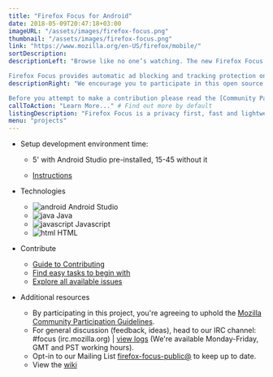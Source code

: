 ```yaml
---
title: "Firefox Focus for Android"
date: 2018-05-09T20:47:18+03:00
imageURL: "/assets/images/firefox-focus.png"
thumbnail: "/assets/images/firefox-focus.png"
link: "https://www.mozilla.org/en-US/firefox/mobile/"
sortDescription: 
descriptionLeft: "Browse like no one’s watching. The new Firefox Focus automatically blocks a wide range of online trackers — from the moment you launch it to the second you leave it. Easily erase your history, passwords and cookies, so you won’t get followed by things like unwanted ads.

Firefox Focus provides automatic ad blocking and tracking protection on an easy-to-use private browser."
descriptionRight: "We encourage you to participate in this open source project. We love Pull Requests, Bug Reports, ideas, (security) code reviews or any other kind of positive contribution.

Before you attempt to make a contribution please read the [Community Participation Guidelines](https://www.mozilla.org/en-US/about/governance/policies/participation/)."
callToAction: "Learn More..." # Find out more by default
listingDescription: "Firefox Focus is a privacy first, fast and lightweight browser for Android and iOS.." # The description of the project for the project listing, if no description is provided the content of the sortDescription will be used
menu: "projects"
---
```


- Setup development environment time:

  - 5' with Android Studio pre-installed, 15-45 without it

  - [Instructions](https://github.com/mozilla-mobile/focus-android#build-instructions)

- Technologies

  - ![android](/assets/images/android-studio.png) Android Studio
  - ![java](/assets/images/java.png) Java
  - ![javascript](/assets/images/js.jpg) Javascript
  - ![html](/assets/images/html.png) HTML



- Contribute

  - [Guide to Contributing](https://github.com/mozilla-mobile/focus-android/wiki/Contributing)
  - [Find easy tasks to begin with](https://github.com/mozilla-mobile/focus-android/labels/good%20first%20issue)
  - [Explore all available issues](https://github.com/mozilla-mobile/focus-android/issues)

- Additional resources

  - By participating in this project, you're agreeing to uphold the [Mozilla Community Participation Guidelines](https://www.mozilla.org/en-US/about/governance/policies/participation/).
  - For general discussion (feedback, ideas), head to our IRC channel: #focus (irc.mozilla.org) | [view logs](https://mozilla.logbot.info/focus/) (We're available Monday-Friday, GMT and PST working hours).
  - Opt-in to our Mailing List [firefox-focus-public@](https://mail.mozilla.org/listinfo/firefox-focus-public) to keep up to date.
  - View the [wiki](https://github.com/mozilla-mobile/focus-android/wiki)
